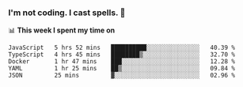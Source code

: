 ### I'm not coding. I cast spells. 🎩

📊 **This week I spent my time on**
<!--START_SECTION:waka-->
```text
JavaScript   5 hrs 52 mins   ██████████░░░░░░░░░░░░░░░   40.39 % 
TypeScript   4 hrs 45 mins   ████████▒░░░░░░░░░░░░░░░░   32.70 % 
Docker       1 hr 47 mins    ███░░░░░░░░░░░░░░░░░░░░░░   12.28 % 
YAML         1 hr 25 mins    ██▒░░░░░░░░░░░░░░░░░░░░░░   09.84 % 
JSON         25 mins         ▓░░░░░░░░░░░░░░░░░░░░░░░░   02.96 % 
```
<!--END_SECTION:waka-->
